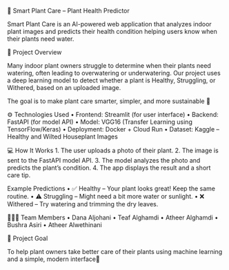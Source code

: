🌿 Smart Plant Care – Plant Health Predictor

Smart Plant Care is an AI-powered web application that analyzes indoor plant images and predicts their health condition helping users know when their plants need water.


🧠 Project Overview

Many indoor plant owners struggle to determine when their plants need watering, often leading to overwatering or underwatering.
Our project uses a deep learning model to detect whether a plant is Healthy, Struggling, or Withered, based on an uploaded image.

The goal is to make plant care smarter, simpler, and more sustainable 🌱


⚙️ Technologies Used
	•	Frontend: Streamlit (for user interface)
	•	Backend: FastAPI (for model API)
	•	Model: VGG16 (Transfer Learning using TensorFlow/Keras)
	•	Deployment: Docker + Cloud Run
	•	Dataset: Kaggle – Healthy and Wilted Houseplant Images


💻 How It Works
	1.	The user uploads a photo of their plant.
	2.	The image is sent to the FastAPI model API.
	3.	The model analyzes the photo and predicts the plant’s condition.
	4.	The app displays the result and a short care tip.


Example Predictions
	•	✅ Healthy – Your plant looks great! Keep the same routine.
	•	⚠️ Struggling – Might need a bit more water or sunlight.
	•	❌ Withered – Try watering and trimming the dry leaves.


👩🏻‍💻 Team Members
	•	Dana Aljohani
	•	Teaf Alghamdi
	•	Atheer Alghamdi
	•	Bushra Asiri
	•	Atheer Alwethinani


🎯 Project Goal

To help plant owners take better care of their plants using machine learning and a simple, modern interface🌿

